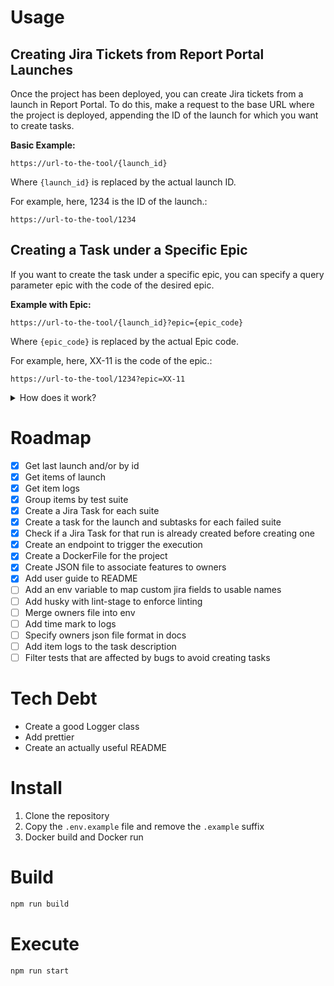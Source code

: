 # Usage

## Creating Jira Tickets from Report Portal Launches

Once the project has been deployed, you can create Jira tickets from a launch in Report Portal. To do this, make a request to the base URL where the project is deployed, appending the ID of the launch for which you want to create tasks.

**Basic Example:**

```
https://url-to-the-tool/{launch_id}
```

Where `{launch_id}` is replaced by the actual launch ID.

For example, here, 1234 is the ID of the launch.:

```
https://url-to-the-tool/1234
```

## Creating a Task under a Specific Epic

If you want to create the task under a specific epic, you can specify a query parameter epic with the code of the desired epic.

**Example with Epic:**

```
https://url-to-the-tool/{launch_id}?epic={epic_code}
```

Where `{epic_code}` is replaced by the actual Epic code.

For example, here, XX-11 is the code of the epic.:

```
https://url-to-the-tool/1234?epic=XX-11
```

<details><summary> How does it work?</summary>

```mermaid
flowchart TD
    A[Run RPJ providing the RP launch id\nOptional: Provide Jira Epic key] --> B
    B{Task for that launch\n already exists}
    B --> |Yes| Z
    B --> |No| C
    C[Get launch data] --> D
    D[Get next item] -->
    E{
        fa:fa-r fa:fa-p - Item is marked as PB &&\n
        fa:fa-j - Bug is not verified in Jira &&\n 
        PB is not market in RP
     }
    E --> |No| D
    E --> |Yes| F
    F[fa:fa-r fa:fa-p - Mark item as PB in RP] -->
    G{Suite or test marked as a bug in its name &&\n fa:fa-j - Bug not verified in Jira &&\nPB not marked in RP}
    G --> |No| C
    G --> |Yes| H
    H[fa:fa-j - Create Task For the RP run] -->
    I{Epic key provided} 
    I --> |Yes| J[fa:fa-j - Update Task to set Epic] --> K
    I --> |No| K
    K[fa:fa-j - Create Subtask Task for each suite in Jira\nContaining all the failed tests of that suite] --> L
    L[fa:fa-j - Update subtasks to set SP] --> Z
    Z(END)
    X[
        fa:fa-r fa:fa-p -> HTTP Request to Report Portal API\n
        fa:fa-j -> HTTP Request to Jira API\n
    ]
```
</details>

# Roadmap

- [x] Get last launch and/or by id
- [x] Get items of launch
- [x] Get item logs
- [x] Group items by test suite
- [x] Create a Jira Task for each suite
- [x] Create a task for the launch and subtasks for each failed suite
- [x] Check if a Jira Task for that run is already created before creating one
- [x] Create an endpoint to trigger the execution
- [x] Create a DockerFile for the project
- [x] Create JSON file to associate features to owners
- [x] Add user guide to README
- [ ] Add an env variable to map custom jira fields to usable names
- [ ] Add husky with lint-stage to enforce linting
- [ ] Merge owners file into env
- [ ] Add time mark to logs
- [ ] Specify owners json file format in docs
- [ ] Add item logs to the task description
- [ ] Filter tests that are affected by bugs to avoid creating tasks

# Tech Debt

- Create a good Logger class
- Add prettier
- Create an actually useful README

# Install

1. Clone the repository
2. Copy the `.env.example`
   file and remove the `.example` suffix
3. Docker build and Docker run

# Build

```bash
npm run build
```

# Execute

```bash
npm run start
```
